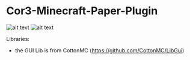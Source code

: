 # Cor3-Minecraft-Paper-Plugin

![alt text](https://i.ibb.co/CbBhSvD/cron3x-github-banner-rund.png)
![alt text](https://i.ibb.co/yV1dyLK/cron3x-github-banner.png)


Libraries: 
  - the GUI Lib is from CottonMC (https://github.com/CottonMC/LibGui) 
